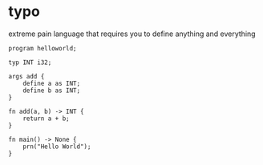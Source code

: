 # typo
extreme pain language that requires you to define anything and everything


<!-- sample ig lol -->

```
program helloworld;

typ INT i32;

args add {
    define a as INT;
    define b as INT;
}

fn add(a, b) -> INT {
    return a + b;
}

fn main() -> None {
    prn("Hello World");
}
```
